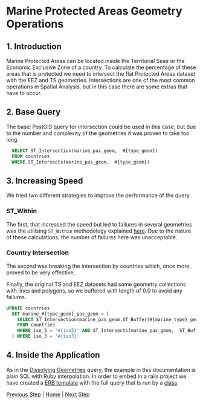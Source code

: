 # Marine Protected Areas Geometry Operations

## 1. Introduction

Marine Protected Areas can be located inside the Territorial Seas or the
Economic Exclusive Zone of a country. To calculate the percentage of
these areas that is protected we need to intersect the flat Protected
Areas dataset with the EEZ and TS geometries. Intersections are one of
the most common operations in Spatial Analysis, but in this case there
are some extras that have to occur.

## 2. Base Query

The basic PostGIS query for intersection could be used in this case, but
due to the number and complexity of the geometries it was proven to take
too long.

```SQL
  SELECT ST_Intersection(marine_pas_geom,  #{type_geom})
  FROM countries
  WHERE ST_Intersects(marine_pas_geom,  #{type_geom})
```

## 3. Increasing Speed

We tried two different strategies to improve the performance of the
query.

### ST_Within

The first, that increased the speed but led to failures in several
geometries was the utilising `ST_Within` methodology explained
[here](http://gis.stackexchange.com/questions/31310/acquiring-arcgis-like-speed-in-postgis).
Due to the nature of these calculations, the number of failures here was
unacceptable.

### Country Intersection

The second was breaking the intersection by countries which, once
more, proved to be very effective.

Finally, the original TS and EEZ datasets had some geometry collections
with lines and polygons, so we buffered with length of 0.0 to avoid any
failures.

```SQL
UPDATE countries
  SET marine_#{type_geom}_pas_geom = (
    SELECT ST_Intersection(marine_pas_geom,ST_Buffer(#{marine_type}_geom,0.0))
    FROM countries
    WHERE iso_3 = '#{iso3}' AND ST_Intersects(marine_pas_geom,  ST_Buffer(#{marine_geometry_attributes(marine_type)},0.0)) LIMIT 1
  ) WHERE iso_3 = '#{iso3}'
```

## 4. Inside the Application

As in the [Dissolving Geometries](dissolving_geometries.md) query, the
example in this documentation is plain SQL with Ruby interpolation. In
order to embed in a rails project we have created a [ERB
template](../../lib/modules/geospatial/templates/marine_geometry.erb)
with the full query that is run by a
[class](../../lib/modules/geospatial/country_geometry_populator/marine_geometries_intersector.rb).

[Previous Step](dissolving_geometries.md) | [Home](../stats.md) | [Next Step](stats_calculator.md)
